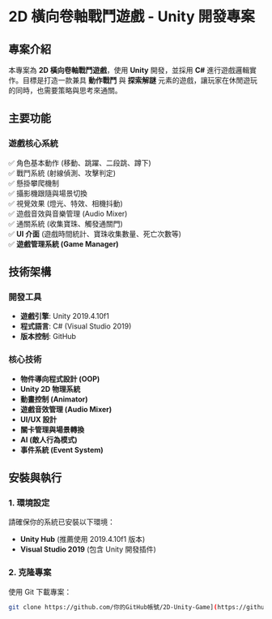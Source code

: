 # 2D 橫向卷軸戰鬥遊戲 - Unity 開發專案

## 專案介紹
本專案為 **2D 橫向卷軸戰鬥遊戲**，使用 **Unity** 開發，並採用 **C#** 進行遊戲邏輯實作。目標是打造一款兼具 **動作戰鬥** 與 **探索解謎** 元素的遊戲，讓玩家在休閒遊玩的同時，也需要策略與思考來通關。

## 主要功能
### 遊戲核心系統
✅ 角色基本動作 (移動、跳躍、二段跳、蹲下)  
✅ 戰鬥系統 (射線偵測、攻擊判定)  
✅ 懸掛攀爬機制  
✅ 攝影機跟隨與場景切換  
✅ 視覺效果 (燈光、特效、相機抖動)  
✅ 遊戲音效與音樂管理 (Audio Mixer)  
✅ 通關系統 (收集寶珠、觸發通關門)  
✅ **UI 介面** (遊戲時間統計、寶珠收集數量、死亡次數等)  
✅ **遊戲管理系統 (Game Manager)**  

## 技術架構
### 開發工具
- **遊戲引擎**: Unity 2019.4.10f1
- **程式語言**: C# (Visual Studio 2019)
- **版本控制**: GitHub

### 核心技術
- **物件導向程式設計 (OOP)**
- **Unity 2D 物理系統**
- **動畫控制 (Animator)**
- **遊戲音效管理 (Audio Mixer)**
- **UI/UX 設計**
- **關卡管理與場景轉換**
- **AI (敵人行為模式)**
- **事件系統 (Event System)**

## 安裝與執行
### 1. 環境設定
請確保你的系統已安裝以下環境：
- **Unity Hub** (推薦使用 2019.4.10f1 版本)
- **Visual Studio 2019** (包含 Unity 開發插件)

### 2. 克隆專案
使用 Git 下載專案：
```sh
git clone https://github.com/你的GitHub帳號/2D-Unity-Game](https://github.com/zoelinsg/Unity-Projects.git
```

